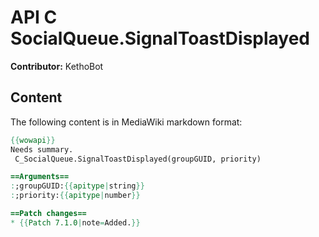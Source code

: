 # API C SocialQueue.SignalToastDisplayed

**Contributor:** KethoBot

## Content

The following content is in MediaWiki markdown format:

```mediawiki
{{wowapi}}
Needs summary.
 C_SocialQueue.SignalToastDisplayed(groupGUID, priority)

==Arguments==
:;groupGUID:{{apitype|string}}
:;priority:{{apitype|number}}

==Patch changes==
* {{Patch 7.1.0|note=Added.}}
```